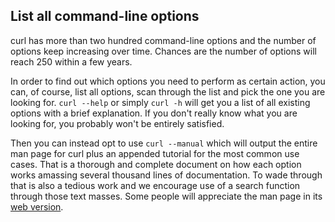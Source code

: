 ## List all command-line options

curl has more than two hundred command-line options and the number of options
keep increasing over time. Chances are the number of options will reach 250
within a few years.

In order to find out which options you need to perform as certain action, you
can, of course, list all options, scan through the list and pick the one you
are looking for. `curl --help` or simply `curl -h` will get you a list of all
existing options with a brief explanation. If you don't really know what
you are looking for, you probably won't be entirely satisfied.

Then you can instead opt to use `curl --manual` which will output the entire
man page for curl plus an appended tutorial for the most common use
cases. That is a thorough and complete document on how each option works
amassing several thousand lines of documentation. To wade through that is also
a tedious work and we encourage use of a search function through those text
masses. Some people will appreciate the man page in its [web
version](https://curl.haxx.se/docs/manpage.html).

